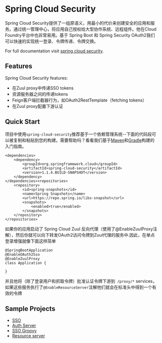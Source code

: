 # Spring Cloud Security

Spring Cloud Security提供了一组原语义，用最小的代价来创建安全的应用和服务。通过统一管理中心，将应用自己授权给大型协作系统、远程组件。他在Cloud Foundry平台中也非常易用。基于 Spring Boot 和 Spring Security OAuth2我们可以快速的实现统一登录、令牌传递、令牌交换。

For full documentation visit [spring cloud security](http://cloud.spring.io/spring-cloud-security/).

## Features

Spring Cloud Security features:

* 在Zuul proxy中传递SSO tokens
* 资源服务器之间的传递tokens
* Feign客户端拦截器行为，如OAuth2RestTemplate（fetching tokens）
* 在Zuul proxy配置下游认证

## Quick Start

项目中使用`spring-cloud-security`推荐基于一个依赖管理系统--下面的代码段可以被复制和粘贴到您的构建。需要帮助吗？看看我们基于[Maven](http://spring.io/guides/gs/maven/)和[Gradle](http://spring.io/guides/gs/gradle/)构建的入门指南。

```
<dependencies>
    <dependency>
        <groupId>org.springframework.cloud</groupId>
        <artifactId>spring-cloud-security</artifactId>
        <version>1.1.4.BUILD-SNAPSHOT</version>
    </dependency>
</dependencies><repositories>
    <repository>
        <id>spring-snapshots</id>
        <name>Spring Snapshots</name>
        <url>https://repo.spring.io/libs-snapshot</url>
        <snapshots>
            <enabled>true</enabled>
        </snapshots>
    </repository>
</repositories>
```

如果你的应用启动了 Spring Cloud Zuul 反向代理（使用了@EnableZuulProxy注解），然后你就可以向下转发OAuth2访问令牌到Zuul代理的服务中.因此，在单点登录增强就像下面这样简单

```
@SpringBootApplication
@EnableOAuth2Sso
@EnableZuulProxy
class Application {

}
```

并且他将（除了登录用户和抓取令牌）批准认证令牌下游到` /proxy/*` services，如果这些服务执行了`@EnableResourceServer`注解他们就会在标准头中得到一个有效的令牌


## Sample Projects

- [SSO](https://github.com/spring-cloud-samples/sso)
- [Auth Server](https://github.com/spring-cloud-samples/authserver)
- [SSO Groovy](https://github.com/spring-cloud-samples/scripts/blob/master/demo/sso.groovy)
- [Resource server](https://github.com/spring-cloud-samples/scripts/blob/master/demo/resource.groovy)

